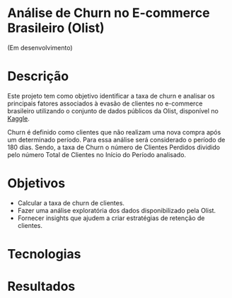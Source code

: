 # Análise de Churn no E-commerce Brasileiro (Olist)
(Em desenvolvimento)

# Descrição
Este projeto tem como objetivo identificar a taxa de churn e analisar os principais fatores associados à evasão de clientes no e-commerce brasileiro utilizando o conjunto de dados públicos da Olist, disponível no [Kaggle](https://www.kaggle.com/datasets/olistbr/brazilian-ecommerce).

Churn é definido como clientes que não realizam uma nova compra após um determinado período. Para essa análise será considerado o período de 180 dias. Sendo, a taxa de Churn o número de Clientes Perdidos dividido pelo número Total de Clientes no Início do Período analisado.  

# Objetivos
- Calcular a taxa de churn de clientes.
- Fazer uma análise exploratória dos dados disponibilizado pela Olist.
- Fornecer insights que ajudem a criar estratégias de retenção de clientes.

# Tecnologias

# Resultados